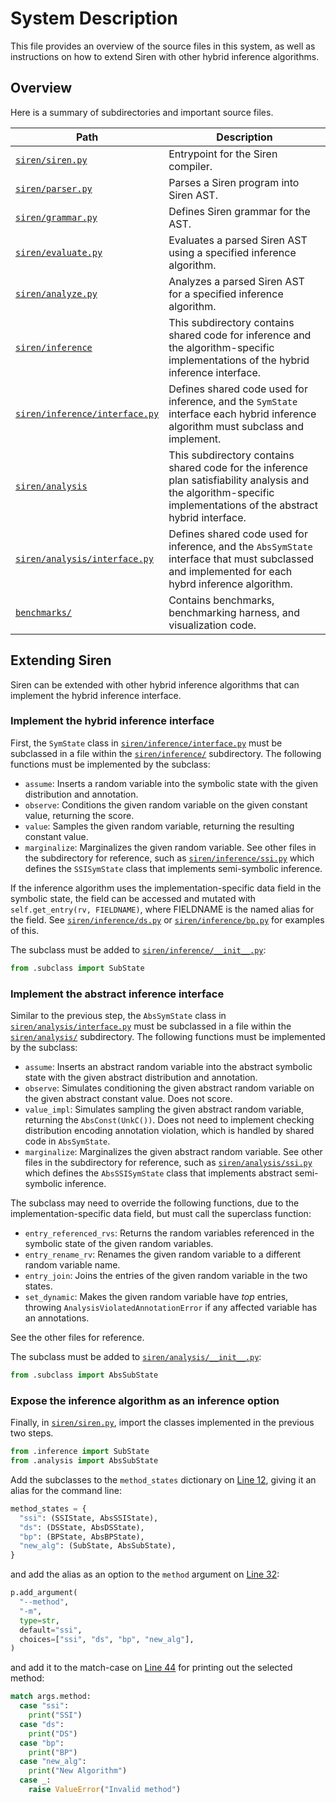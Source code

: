 # System Description

This file provides an overview of the source files in this system, as well as instructions on how to extend Siren with other hybrid inference algorithms.

## Overview
Here is a summary of subdirectories and important source files.

| Path                                        | Description |
| --------                                    | ------- |
| [`siren/siren.py`](siren/siren.py)          | Entrypoint for the Siren compiler.    |
| [`siren/parser.py`](siren/parser.py)        | Parses a Siren program into Siren AST. |
| [`siren/grammar.py`](siren/grammar.py)      | Defines Siren grammar for the AST. |
| [`siren/evaluate.py`](siren/evaluate.py)    | Evaluates a parsed Siren AST using a specified inference algorithm. |
| [`siren/analyze.py`](siren/analyze.py)      | Analyzes a parsed Siren AST for a specified inference algorithm.    |
| [`siren/inference`](siren/inference/)       | This subdirectory contains shared code for inference and the algorithm-specific implementations of the hybrid inference interface. |
| [`siren/inference/interface.py`](siren/inference/interface.py)       | Defines shared code used for inference, and the `SymState` interface each hybrid inference algorithm must subclass and implement. |
| [`siren/analysis`](siren/analysis/)       | This subdirectory contains shared code for the inference plan satisfiability analysis and the algorithm-specific implementations of the abstract hybrid interface. |
| [`siren/analysis/interface.py`](siren/analysis/interface.py)       | Defines shared code used for inference, and the `AbsSymState` interface that must subclassed and implemented for each hybrd inference algorithm.    |
| [`benchmarks/`](benchmarks/)       | Contains benchmarks, benchmarking harness, and visualization code.  |

## Extending Siren

Siren can be extended with other hybrid inference algorithms that can implement the hybrid inference interface. 

### Implement the hybrid inference interface
First, the `SymState` class in [`siren/inference/interface.py`](siren/inference/interface.py) must be subclassed in a file within the [`siren/inference/`](siren/inference/) subdirectory. The following functions must be implemented by the subclass:
- `assume`: Inserts a random variable into the symbolic state with the given distribution and annotation.
- `observe`: Conditions the given random variable on the given constant value, returning the score.
- `value`: Samples the given random variable, returning the resulting constant value.
- `marginalize`: Marginalizes the given random variable.
See other files in the subdirectory for reference, such as [`siren/inference/ssi.py`](siren/inference/ssi.py) which defines the `SSISymState` class that implements semi-symbolic inference.

If the inference algorithm uses the implementation-specific data field in the symbolic state, the field can be accessed and mutated with `self.get_entry(rv, FIELDNAME)`, where FIELDNAME is the named alias for the field. See [`siren/inference/ds.py`](siren/inference/ds.py) or [`siren/inference/bp.py`](siren/inference/bp.py) for examples of this.

The subclass must be added to [`siren/inference/__init__.py`](siren/inference/__init__.py):
```python
from .subclass import SubState
```

### Implement the abstract inference interface
Similar to the previous step, the `AbsSymState` class in [`siren/analysis/interface.py`](siren/analysis/interface.py) must be subclassed in a file within the [`siren/analysis/`](siren/analysis/) subdirectory. The following functions must be implemented by the subclass:
- `assume`: Inserts an abstract random variable into the abstract symbolic state with the given abstract distribution and annotation.
- `observe`: Simulates conditioning the given abstract random variable on the given abstract constant value. Does not score. 
- `value_impl`: Simulates sampling the given abstract random variable, returning the `AbsConst(UnkC())`. Does not need to implement checking distribution encoding annotation violation, which is handled by shared code in `AbsSymState`. 
- `marginalize`: Marginalizes the given abstract random variable.
See other files in the subdirectory for reference, such as [`siren/analysis/ssi.py`](siren/analysis/ssi.py) which defines the `AbsSSISymState` class that implements abstract semi-symbolic inference.

The subclass may need to override the following functions, due to the implementation-specific data field, but must call the superclass function:
- `entry_referenced_rvs`: Returns the random variables referenced in the symbolic state of the given random variables.
- `entry_rename_rv`: Renames the given random variable to a different random variable name. 
- `entry_join`: Joins the entries of the given random variable in the two states.
- `set_dynamic`: Makes the given random variable have *top* entries, throwing `AnalysisViolatedAnnotationError` if any affected variable has an annotations.

See the other files for reference.

The subclass must be added to [`siren/analysis/__init__.py`](siren/analysis/__init__.py):
```python
from .subclass import AbsSubState
```

### Expose the inference algorithm as an inference option
Finally, in [`siren/siren.py`](siren/siren.py), import the classes implemented in the previous two steps.
```python
from .inference import SubState
from .analysis import AbsSubState
```

Add the subclasses to the `method_states` dictionary on [Line 12](siren/siren.py#L12), giving it an alias for the command line:
```python
method_states = {
  "ssi": (SSIState, AbsSSIState),
  "ds": (DSState, AbsDSState),
  "bp": (BPState, AbsBPState),
  "new_alg": (SubState, AbsSubState),
}
```
and add the alias as an option to the `method` argument on [Line 32](siren/siren.py#L32):
```python
p.add_argument(
  "--method",
  "-m",
  type=str,
  default="ssi",
  choices=["ssi", "ds", "bp", "new_alg"],
)
```
and add it to the match-case on [Line 44](siren/siren.py#L44) for printing out the selected method:
```python
match args.method:
  case "ssi":
    print("SSI")
  case "ds":
    print("DS")
  case "bp":
    print("BP")
  case "new_alg":
    print("New Algorithm")
  case _:
    raise ValueError("Invalid method")
```
